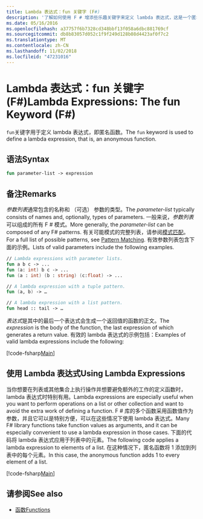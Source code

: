 ```yaml
---
title: Lambda 表达式：fun 关键字 (F#)
description: '了解如何使用 F # 增添些乐趣关键字来定义 lambda 表达式，这是一个匿名函数。'
ms.date: 05/16/2016
ms.openlocfilehash: a37757f6b7328cd348bbf13f058a6dbc881769cf
ms.sourcegitcommit: db8b83057d052c1f9f249d128b08d4423af0f7c2
ms.translationtype: MT
ms.contentlocale: zh-CN
ms.lasthandoff: 11/02/2018
ms.locfileid: "47231016"
---
```

# <a name="lambda-expressions-the-fun-keyword-f"></a><span data-ttu-id="e9453-103">Lambda 表达式：fun 关键字 (F#)</span><span class="sxs-lookup"><span data-stu-id="e9453-103">Lambda Expressions: The fun Keyword (F#)</span></span>

<span data-ttu-id="e9453-104">`fun`关键字用于定义 lambda 表达式，即匿名函数。</span><span class="sxs-lookup"><span data-stu-id="e9453-104">The `fun` keyword is used to define a lambda expression, that is, an anonymous function.</span></span>

## <a name="syntax"></a><span data-ttu-id="e9453-105">语法</span><span class="sxs-lookup"><span data-stu-id="e9453-105">Syntax</span></span>

```fsharp
fun parameter-list -> expression
```

## <a name="remarks"></a><span data-ttu-id="e9453-106">备注</span><span class="sxs-lookup"><span data-stu-id="e9453-106">Remarks</span></span>

<span data-ttu-id="e9453-107">*参数列表*通常包含的名称和 （可选） 参数的类型。</span><span class="sxs-lookup"><span data-stu-id="e9453-107">The *parameter-list* typically consists of names and, optionally, types of parameters.</span></span> <span data-ttu-id="e9453-108">一般来说，*参数列表*可以组成的所有 F # 模式。</span><span class="sxs-lookup"><span data-stu-id="e9453-108">More generally, the *parameter-list* can be composed of any F# patterns.</span></span> <span data-ttu-id="e9453-109">有关可能模式的完整列表，请参阅[模式匹配](../pattern-matching.md)。</span><span class="sxs-lookup"><span data-stu-id="e9453-109">For a full list of possible patterns, see [Pattern Matching](../pattern-matching.md).</span></span> <span data-ttu-id="e9453-110">有效参数列表包含下面的示例。</span><span class="sxs-lookup"><span data-stu-id="e9453-110">Lists of valid parameters include the following examples.</span></span>

```fsharp
// Lambda expressions with parameter lists.
fun a b c -> ...
fun (a: int) b c -> ...
fun (a : int) (b : string) (c:float) -> ...

// A lambda expression with a tuple pattern.
fun (a, b) -> …

// A lambda expression with a list pattern.
fun head :: tail -> …
```

<span data-ttu-id="e9453-111">*表达式*是其中的最后一个表达式会生成一个返回值的函数的正文。</span><span class="sxs-lookup"><span data-stu-id="e9453-111">The *expression* is the body of the function, the last expression of which generates a return value.</span></span> <span data-ttu-id="e9453-112">有效的 lambda 表达式的示例包括：</span><span class="sxs-lookup"><span data-stu-id="e9453-112">Examples of valid lambda expressions include the following:</span></span>

[!code-fsharp[Main](../../../../samples/snippets/fsharp/lang-ref-1/snippet301.fs)]

## <a name="using-lambda-expressions"></a><span data-ttu-id="e9453-113">使用 Lambda 表达式</span><span class="sxs-lookup"><span data-stu-id="e9453-113">Using Lambda Expressions</span></span>

<span data-ttu-id="e9453-114">当你想要在列表或其他集合上执行操作并想要避免额外的工作的定义函数时，lambda 表达式时特别有用。</span><span class="sxs-lookup"><span data-stu-id="e9453-114">Lambda expressions are especially useful when you want to perform operations on a list or other collection and want to avoid the extra work of defining a function.</span></span> <span data-ttu-id="e9453-115">F # 库的多个函数采用函数值作为参数，并且它可以是特别方便，可以在这些情况下使用 lambda 表达式。</span><span class="sxs-lookup"><span data-stu-id="e9453-115">Many F# library functions take function values as arguments, and it can be especially convenient to use a lambda expression in those cases.</span></span> <span data-ttu-id="e9453-116">下面的代码将 lambda 表达式应用于列表中的元素。</span><span class="sxs-lookup"><span data-stu-id="e9453-116">The following code applies a lambda expression to elements of a list.</span></span> <span data-ttu-id="e9453-117">在这种情况下，匿名函数将 1 添加到列表中的每个元素。</span><span class="sxs-lookup"><span data-stu-id="e9453-117">In this case, the anonymous function adds 1 to every element of a list.</span></span>

[!code-fsharp[Main](../../../../samples/snippets/fsharp/lang-ref-1/snippet302.fs)]

## <a name="see-also"></a><span data-ttu-id="e9453-118">请参阅</span><span class="sxs-lookup"><span data-stu-id="e9453-118">See also</span></span>

- [<span data-ttu-id="e9453-119">函数</span><span class="sxs-lookup"><span data-stu-id="e9453-119">Functions</span></span>](index.md)
